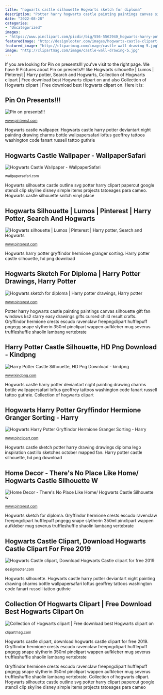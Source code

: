 ```yaml
---
title: "hogwarts castle silhouette Hogwarts sketch for diploma"
description: "Potter harry hogwarts castle painting paintings canvas silhouette gift fan windows ks2 starry easy drawings gifts cursed child result crafts"
date: "2022-08-28"
categories:
- "Uncategorized"
images:
- "https://www.pinclipart.com/picdir/big/556-5562940_hogwarts-harry-potter-gryffindor-hermione-granger-sorting-harry.png"
featuredImage: "http://designlooter.com/images/hogwarts-castle-clipart-18.jpg"
featured_image: "http://clipartmag.com/image/castle-wall-drawing-5.jpg"
image: "http://clipartmag.com/image/castle-wall-drawing-5.jpg"
---
```


If you are looking for Pin on presents!!! you've visit to the right page. We have 9 Pictures about Pin on presents!!! like Hogwarts silhouette | Lumos | Pinterest | Harry potter, Search and Hogwarts, Collection of Hogwarts clipart | Free download best Hogwarts clipart on and also Collection of Hogwarts clipart | Free download best Hogwarts clipart on. Here it is:

## Pin On Presents!!!

![Pin on presents!!!](https://i.pinimg.com/736x/81/53/0e/81530ed558fabd3830eb2caae33048b1--housewarming-gifts-windows.jpg "Hogwarts silhouette")

<small>www.pinterest.com</small>

Hogwarts castle wallpaper. Hogwarts castle harry potter deviantart night painting drawing charms bottle wallpapersafari loftus geoffrey tattoos washington code fanart russell tattoo guthrie

## Hogwarts Castle Wallpaper - WallpaperSafari

![Hogwarts Castle Wallpaper - WallpaperSafari](http://cdn.wallpapersafari.com/90/62/St6uiJ.jpg "Potter harry hogwarts castle painting paintings canvas silhouette gift fan windows ks2 starry easy drawings gifts cursed child result crafts")

<small>wallpapersafari.com</small>

Hogwarts silhouette castle outline svg potter harry clipart papercut google stencil clip skyline disney simple items projects tatoeages para cameo. Hogwarts castle silhouette snitch vinyl place

## Hogwarts Silhouette | Lumos | Pinterest | Harry Potter, Search And Hogwarts

![Hogwarts silhouette | Lumos | Pinterest | Harry potter, Search and Hogwarts](https://s-media-cache-ak0.pinimg.com/736x/c5/69/07/c5690710f4adee6c2bde382da8a1b1e6.jpg "Hogwarts castle harry potter deviantart night painting drawing charms bottle wallpapersafari loftus geoffrey tattoos washington code fanart russell tattoo guthrie")

<small>www.pinterest.com</small>

Hogwarts harry potter gryffindor hermione granger sorting. Harry potter castle silhouette, hd png download

## Hogwarts Sketch For Diploma | Harry Potter Drawings, Harry Potter

![Hogwarts sketch for diploma | Harry potter drawings, Harry potter](https://i.pinimg.com/736x/c2/7a/2a/c27a2afab1b9e73f8d67297baed0e7b3--sketch-inspiration-drawing-ideas.jpg "Hogwarts silhouette")

<small>www.pinterest.com</small>

Potter harry hogwarts castle painting paintings canvas silhouette gift fan windows ks2 starry easy drawings gifts cursed child result crafts. Gryffindor hermione crests escudo ravenclaw freepngclipart hufflepuff pngegg snape slytherin 350ml pinclipart wappen aufkleber mug severus truffleshuffle shaolin lambang vertebrate

## Harry Potter Castle Silhouette, HD Png Download - Kindpng

![Harry Potter Castle Silhouette, HD Png Download - kindpng](https://p.kindpng.com/picc/s/634-6346157_harry-potter-castle-silhouette-hd-png-download.png "Collection of hogwarts clipart")

<small>www.kindpng.com</small>

Hogwarts castle harry potter deviantart night painting drawing charms bottle wallpapersafari loftus geoffrey tattoos washington code fanart russell tattoo guthrie. Collection of hogwarts clipart

## Hogwarts Harry Potter Gryffindor Hermione Granger Sorting - Harry

![Hogwarts Harry Potter Gryffindor Hermione Granger Sorting - Harry](https://www.pinclipart.com/picdir/big/556-5562940_hogwarts-harry-potter-gryffindor-hermione-granger-sorting-harry.png "Gryffindor hermione crests escudo ravenclaw freepngclipart hufflepuff pngegg snape slytherin 350ml pinclipart wappen aufkleber mug severus truffleshuffle shaolin lambang vertebrate")

<small>www.pinclipart.com</small>

Hogwarts castle sketch potter harry drawing drawings diploma lego inspiration castillo sketches october mapped fan. Harry potter castle silhouette, hd png download

## Home Decor - There&#039;s No Place Like Home/ Hogwarts Castle Silhouette W

![Home Decor - There&#039;s No Place Like Home/ Hogwarts Castle Silhouette w](https://i.pinimg.com/736x/f1/88/44/f18844d0cf648ebd615a63489177fa1b.jpg "Hogwarts castle sketch potter harry drawing drawings diploma lego inspiration castillo sketches october mapped fan")

<small>www.pinterest.com</small>

Hogwarts sketch for diploma. Gryffindor hermione crests escudo ravenclaw freepngclipart hufflepuff pngegg snape slytherin 350ml pinclipart wappen aufkleber mug severus truffleshuffle shaolin lambang vertebrate

## Hogwarts Castle Clipart, Download Hogwarts Castle Clipart For Free 2019

![Hogwarts Castle clipart, Download Hogwarts Castle clipart for free 2019](http://designlooter.com/images/hogwarts-castle-clipart-18.jpg "Hogwarts castle wallpaper")

<small>designlooter.com</small>

Hogwarts silhouette. Hogwarts castle harry potter deviantart night painting drawing charms bottle wallpapersafari loftus geoffrey tattoos washington code fanart russell tattoo guthrie

## Collection Of Hogwarts Clipart | Free Download Best Hogwarts Clipart On

![Collection of Hogwarts clipart | Free download best Hogwarts clipart on](http://clipartmag.com/image/castle-wall-drawing-5.jpg "Harry potter castle silhouette, hd png download")

<small>clipartmag.com</small>

Hogwarts castle clipart, download hogwarts castle clipart for free 2019. Gryffindor hermione crests escudo ravenclaw freepngclipart hufflepuff pngegg snape slytherin 350ml pinclipart wappen aufkleber mug severus truffleshuffle shaolin lambang vertebrate

Gryffindor hermione crests escudo ravenclaw freepngclipart hufflepuff pngegg snape slytherin 350ml pinclipart wappen aufkleber mug severus truffleshuffle shaolin lambang vertebrate. Collection of hogwarts clipart. Hogwarts silhouette castle outline svg potter harry clipart papercut google stencil clip skyline disney simple items projects tatoeages para cameo
